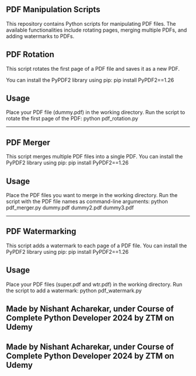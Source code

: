 ## PDF Manipulation Scripts

This repository contains Python scripts for manipulating PDF files. The available functionalities include rotating pages, merging multiple PDFs, and adding watermarks to PDFs.

## PDF Rotation

This script rotates the first page of a PDF file and saves it as a new PDF.

You can install the PyPDF2 library using pip: pip install PyPDF2==1.26

## Usage
Place your PDF file (dummy.pdf) in the working directory.
Run the script to rotate the first page of the PDF: python pdf_rotation.py

-----------------------------------------------------------------------------

## PDF Merger
This script merges multiple PDF files into a single PDF. You can install the PyPDF2 library using pip: pip install PyPDF2==1.26

## Usage
Place the PDF files you want to merge in the working directory.
Run the script with the PDF file names as command-line arguments: python pdf_merger.py dummy.pdf dummy2.pdf dummy3.pdf

-----------------------------------------------------------------------------

## PDF Watermarking

This script adds a watermark to each page of a PDF file. You can install the PyPDF2 library using pip: pip install PyPDF2==1.26

## Usage
Place your PDF files (super.pdf and wtr.pdf) in the working directory.
Run the script to add a watermark: python pdf_watermark.py

##  Made by Nishant Acharekar, under Course of Complete Python Developer 2024 by ZTM on Udemy















##  Made by Nishant Acharekar, under Course of Complete Python Developer 2024 by ZTM on Udemy